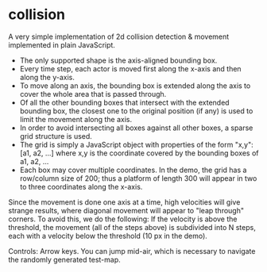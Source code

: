 collision
=========

A very simple implementation of 2d collision detection &amp; movement implemented in plain JavaScript.

* The only supported shape is the axis-aligned bounding box.
* Every time step, each actor is moved first along the x-axis and then along the y-axis.
* To move along an axis, the bounding box is extended along the axis to cover the whole area that is passed through.
* Of all the other bounding boxes that intersect with the extended bounding box, the closest one to the original position (if any) is used to limit the movement along the axis.
* In order to avoid intersecting all boxes against all other boxes, a sparse grid structure is used.
* The grid is simply a JavaScript object with properties of the form "x,y": [a1, a2, ...] where x,y is the coordinate covered by the bounding boxes of a1, a2, ...
* Each box may cover multiple coordinates. In the demo, the grid has a row/column size of 200; thus a platform of length 300 will appear in two to three coordinates along the x-axis.

Since the movement is done one axis at a time, high velocities will give strange results, where diagonal movement will appear to "leap through" corners. To avoid this, we do the following: If the velocity is above the threshold, the movement (all of the steps above) is subdivided into N steps, each with a velocity below the threshold (10 px in the demo).

Controls: Arrow keys. You can jump mid-air, which is necessary to navigate the randomly generated test-map.
